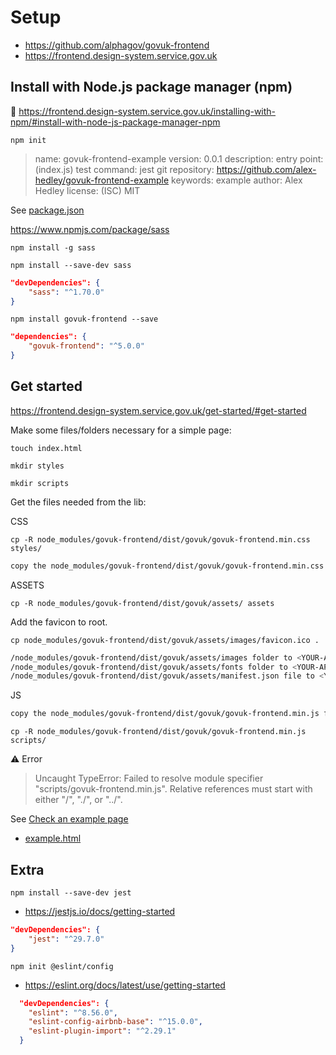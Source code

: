 # Setup

- https://github.com/alphagov/govuk-frontend
- https://frontend.design-system.service.gov.uk

## Install with Node.js package manager (npm)

🔗 https://frontend.design-system.service.gov.uk/installing-with-npm/#install-with-node-js-package-manager-npm

`npm init`

> name: govuk-frontend-example
> version: 0.0.1
> description: <blank>
> entry point: (index.js)
> test command: jest
> git repository: https://github.com/alex-hedley/govuk-frontend-example
> keywords: example
> author: Alex Hedley
> license: (ISC) MIT

See [package.json](../src/package.json)


https://www.npmjs.com/package/sass

`npm install -g sass`

`npm install --save-dev sass`

```json
"devDependencies": {
    "sass": "^1.70.0"
}
```

`npm install govuk-frontend --save`

```json
"dependencies": {
    "govuk-frontend": "^5.0.0"
}
```

## Get started

https://frontend.design-system.service.gov.uk/get-started/#get-started

Make some files/folders necessary for a simple page:

`touch index.html`

`mkdir styles`

`mkdir scripts`

Get the files needed from the lib:

CSS

`cp -R node_modules/govuk-frontend/dist/govuk/govuk-frontend.min.css styles/`

```bash
copy the node_modules/govuk-frontend/dist/govuk/govuk-frontend.min.css file into your application
```

ASSETS

`cp -R node_modules/govuk-frontend/dist/govuk/assets/ assets`

Add the favicon to root.

`cp node_modules/govuk-frontend/dist/govuk/assets/images/favicon.ico .`

```bash
/node_modules/govuk-frontend/dist/govuk/assets/images folder to <YOUR-APP>/assets/images
/node_modules/govuk-frontend/dist/govuk/assets/fonts folder to <YOUR-APP>/assets/fonts
/node_modules/govuk-frontend/dist/govuk/assets/manifest.json file to <YOUR-APP>/assets
```

JS

```bash
copy the node_modules/govuk-frontend/dist/govuk/govuk-frontend.min.js file into your application
```

`cp -R node_modules/govuk-frontend/dist/govuk/govuk-frontend.min.js scripts/`

⚠️ Error

> Uncaught TypeError: Failed to resolve module specifier "scripts/govuk-frontend.min.js". Relative references must start with either "/", "./", or "../".

See [Check an example page](https://frontend.design-system.service.gov.uk/install-using-precompiled-files/#check-an-example-page)

- [example.html](../src/example.html)

## Extra

`npm install --save-dev jest`

- https://jestjs.io/docs/getting-started

```json
"devDependencies": {
    "jest": "^29.7.0"
}
```

`npm init @eslint/config`

- https://eslint.org/docs/latest/use/getting-started

```json
  "devDependencies": {
    "eslint": "^8.56.0",
    "eslint-config-airbnb-base": "^15.0.0",
    "eslint-plugin-import": "^2.29.1"
  }
```
